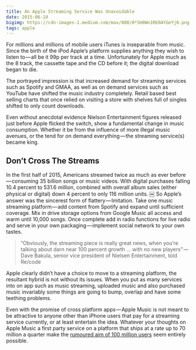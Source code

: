 ```yaml
---
title: An Apple Streaming Service Was Unavoidable
date: 2015-06-10
bigimg: https://cdn-images-1.medium.com/max/800/0*5H8Wn1RE0AYGeYj0.png
tags: apple
---
```

For millions and millions of mobile users iTunes is inseparable from music. Since the birth of the iPod Apple’s platform supplies anything they wish to listen to — all be it 99p per track at a time. Unfortunately for Apple much as the 8 track, the cassette tape and the CD before it; the digital download began to die.

The portrayed impression is that increased demand for streaming services such as Spotify and GMAA, as well as on demand services such as YouTube have shifted the music industry completely. Retail based best selling charts that once relied on visiting a store with shelves full of singles shifted to only count downloads.

Even without anecdotal evidence Nielson Entertainment figures released just before Apple flicked the switch, show a fundamental change in music consumption. Whether it be from the influence of more illegal music avenues, or the tend for on demand everything — the streaming service(s) became king.

## Don’t Cross The Streams
In the first half of 2015, Americans streamed twice as much as ever before — consuming 35 billion songs or music videos. With digital purchases falling 10.4 percent to 531.6 million, combined with overall album sales (either physical or digital) down 4 percent to only 116 million units.
￼
So Apple’s answer was the sincerest form of flattery — Imitation. Take one music streaming platform — add content from Spotify and expand until sufficient coverage. Mix in drive storage options from Google Music all access and warm until 10,000 songs. Once complete add in radio functions for live radio and serve in your own packaging — implement social network to your own tastes.

> “Obviously, the streaming piece is really great news, when you’re talking about darn near 100 percent growth … with no new players” — Dave Bakula, senior vice president of Nielsen Entertainment, told Re/code

Apple clearly didn’t have a choice to move to a streaming platform, the resultant hybrid is not without its issues. When you put as many services into on app such as music streaming, uploaded music and also purchased music invariably some things are going to bump, overlap and have some teething problems.

Even with the promise of cross platform apps — Apple Music is not meant to be attractive to anyone other than iPhone users that pay for a streaming service currently, or at least entertain the idea. Whatever your thoughts on Apple Music a first party service on a platform that ships at a rate up to 70 million a quarter make the [rumoured aim of 100 million users][1] seem entirely possible.

[1]:	http://appleinsider.com/articles/15/06/08/rumor-claims-apple-wants-to-reach-100-million-subscribers-for-apple-music
